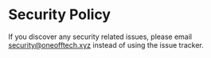 # Security Policy

If you discover any security related issues, please email [security@oneofftech.xyz](mailto:security@oneofftech.xyz) instead of using the issue tracker.